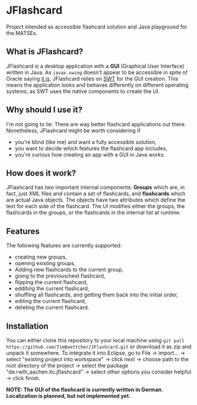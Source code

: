 # JFlashcard
Project intended as accessible flashcard solution and Java playground for the MATSEs.
## What is JFlashcard?
JFlashcard is a desktop application with a **GUI** (Graphical User Interface) written in Java. As `javax.swing` doesn't appear to be accessible in spite of Oracle saying [it is](https://docs.oracle.com/javase/tutorial/uiswing/misc/access.html), JFlashcard relies on [SWT](https://www.eclipse.org/swt/) for the GUI creation. This means the application looks and behaves differently on different operating systems, as SWT uses the native components to create the UI.

## Why should I use it?
I'm not going to lie: There are way better flashcard applications out there. Nonetheless, JFlashcard might be worth considering if
- you're blind (like me) and want a fully accessible solution,
- you want to decide which features the flashcard app includes,
- you're curious how creating an app with a GUI in Java works.

## How does it work?
JFlashcard has two important internal components: **Groups** which are, in fact, just XML files and contain a set of flashcards, and **flashcards** which are actual Java objects. The objects have two attributes which define the text for each side of the flashcard. The UI modifies either the groups, the flashcards in the groups, or the flashcards in the internal list at runtime.

## Features
The following features are currently supported:
- creating new groups,
- opening existing groups,
- Adding new flashcards to the current group,
- going to the previous/next flashcard,
- flipping the current flashcard,
- edditing the current flashcard,
- shuffling all flashcards, and getting them back into the initial order,
- editing the current flashcard,
- deleting the current flashcard.

## Installation

You can either clone this repository to your local machine using `git pull https://github.com/TimBoettcher/JFlashcard.git` or download it as zip and unpack it somewhere. To integrate it into Eclipse, go to File -> import... -> select "existing project into workspace" -> click next -> choose path to the root directory of the project -> select the package "de.rwth_aachen.itc.jflashcard" -> select other options you consider helpful -> click finish. 

**NOTE: The GUI of the flashcard is currently written in German. Localization is planned, but not implemented yet.**

